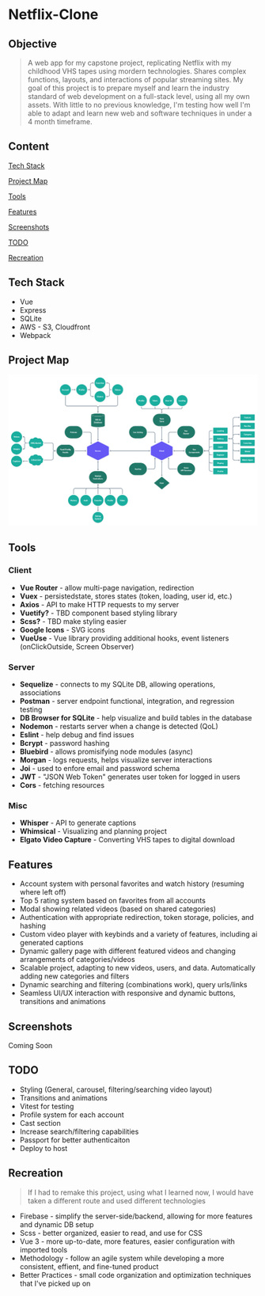 # Netflix-Clone
## Objective
> A web app for my capstone project, replicating Netflix with my childhood VHS tapes using mordern technologies. Shares complex functions, layouts, and interactions of popular streaming sites. My goal of this project is to prepare myself and learn the industry standard of web development on a full-stack level, using all my own assets. With little to no previous knowledge, I'm testing how well I'm able to adapt and learn new web and software techniques in under a 4 month timeframe.

## Content
[Tech Stack](https://github.com/BrenanMarenger/Capstone-Project#tech-stack)

[Project Map](https://github.com/BrenanMarenger/Capstone-Project#project-map)

[Tools](https://github.com/BrenanMarenger/Capstone-Project#tools)

[Features](https://github.com/BrenanMarenger/Capstone-Project#features)

[Screenshots](https://github.com/BrenanMarenger/Capstone-Project#screenshots)

[TODO](https://github.com/BrenanMarenger/Capstone-Project#todo)

[Recreation](https://github.com/BrenanMarenger/Capstone-Project#recreation)

## Tech Stack
* Vue
* Express
* SQLite
* AWS - S3, Cloudfront
* Webpack

## Project Map
<p align="center">
  <img src="https://github.com/BrenanMarenger/Capstone-Project/blob/main/Map%401.25x.png" width="950" />
</p>

## Tools
### Client
* **Vue Router**    - allow multi-page navigation, redirection 
* **Vuex**          - persistedstate, stores states (token, loading, user id, etc.)
* **Axios**         - API to make HTTP requests to my server
* **Vuetify?** - TBD component based styling library
* **Scss?** - TBD make styling easier
* **Google Icons** - SVG icons
* **VueUse** - Vue library providing additional hooks, event listeners (onClickOutside, Screen Observer)
### Server
* **Sequelize**     - connects to my SQLite DB, allowing operations, associations 
* **Postman**     - server endpoint functional, integration, and regression testing
* **DB Browser for SQLite** - help visualize and build tables in the database
* **Nodemon**       - restarts server when a change is detected (QoL)
* **Eslint**        - help debug and find issues
* **Bcrypt**        - password hashing
* **Bluebird**      - allows promisifying node modules (async)
* **Morgan**        - logs requests, helps visualize server interactions 
* **Joi**           - used to enfore email and password schema
* **JWT**           - "JSON Web Token" generates user token for logged in users
* **Cors**          - fetching resources 
### Misc
* **Whisper**     - API to generate captions
* **Whimsical**   - Visualizing and planning project
* **Elgato Video Capture** - Converting VHS tapes to digital download

## Features
* Account system with personal favorites and watch history (resuming where left off)
* Top 5 rating system based on favorites from all accounts
* Modal showing related videos (based on shared categories)
* Authentication with appropriate redirection, token storage, policies, and hashing
* Custom video player with keybinds and a variety of features, including ai generated captions
* Dynamic gallery page with different featured videos and changing arrangements of categories/videos
* Scalable project, adapting to new videos, users, and data. Automatically adding new categories and filters
* Dynamic searching and filtering (combinations work), query urls/links
* Seamless UI/UX interaction with responsive and dynamic buttons, transitions and animations


## Screenshots
Coming Soon

## TODO
* Styling (General, carousel, filtering/searching video layout)
* Transitions and animations
* Vitest for testing
* Profile system for each account
* Cast section
* Increase search/filtering capabilities
* Passport for better authenticaiton
* Deploy to host

## Recreation
> If I had to remake this project, using what I learned now, I would have taken a different route and used different technologies
* Firebase - simplify the server-side/backend, allowing for more features and dynamic DB setup
* Scss - better organized, easier to read, and use for CSS 
* Vue 3 - more up-to-date, more features, easier configuration with imported tools
* Methodology - follow an agile system while developing a more consistent, effient, and fine-tuned product
* Better Practices - small code organization and optimization techniques that I've picked up on



